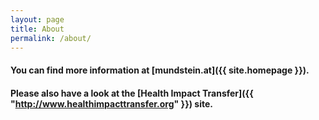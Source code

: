 ```yaml
---
layout: page
title: About
permalink: /about/
---
```


#### You can find more information at [mundstein.at]({{ site.homepage }}).

#### Please also have a look at the [Health Impact Transfer]({{ "http://www.healthimpacttransfer.org" }}) site.
